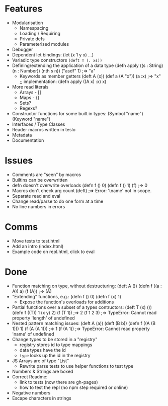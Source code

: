 # Features

 * Modularisation
   * Namespacing
   * Loading / Requiring
   * Private defs
   * Parameterised modules
 * Debugger
 * Dependent let bindings:
    (let (x 1 y x) ...)
 * Variadic type constructors `(deft T (. xs))`
 * Defining/extending the application of a data type
    (defn apply ((s : String) (n : Number)) (nth s n)) ("asdf" 1) ;=> "a"
   * Keywords as member getters
      (deft A (x)) (def a (A "x")) (a :x) ;=> "x"
      ;; implementation:
      (defn apply ((A x) :x) x)
 * More read literals
   * Arrays - []
   * Maps - {}
   * Sets?
   * Regexs?
 * Constructor functions for some built in types:
    (Symbol "name")
    (Keyword "name")
 * Interfaces / Type Classes
 * Reader macros written in teslo
 * Metadata
 * Documentation

# Issues

 * Comments are "seen" by macros
 * Builtins can be overwritten
 * defn doesn't overwrite overloads
    (defn f () 0) (defn f () 1) (f) ;=> 0
 * Macros don't check arg count
    (deft) ;=> Error: 'tname' not in scope.
 * Separate read and eval
 * Change read/parse to do one form at a time
 * No line numbers in errors

# Comms

 * Move tests to test.html
 * Add an intro (index.html)
 * Example code on repl.html, click to eval

# Done

 * Function matching on type, without destructuring:
    (deft A ()) (defn f ((a : A)) a) (f (A)) ;=> (A)
 * "Extending" functions, e.g.:
    (defn f () 0)
    (defn f (x) 1)
   * Expose the function's overloads for additions
 * Partial functions over a subset of a types contructors:
    (deft T (x) ())
    (defn f ((T)) 1 (x y) 2)
    (f (T 1)) ;=> 2
    (f 1 2 3) ;=> TypeError: Cannot read property 'length' of undefined
 * Nested pattern matching issues:
     (deft A (a)) (deft (B b)) (defn f ((A (B 1))) 1) (f (A (A 1))) ;=> 1
     (f (A 1))     ;=> TypeError: Cannot read property 'name' of undefined
 * Change types to be stored in a "registry"
   * registry stores id to type mappings
   * data types have the id
   * `type` looks up the id in the registry
 * JS Arrays are of type "List"
   * Rewrite parse tests to use helper functions to test type
 * Numbers & Strings are boxed
 * Correct Readme:
   * link to tests (now there are gh-pages)
   * how to test the repl (no npm step required or online)
 * Negative numbers
 * Escape characters in strings
